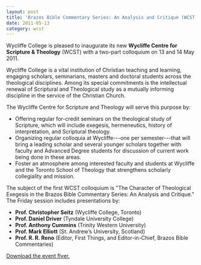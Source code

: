 ```yaml
---
layout: post
title: 'Brazos Bible Commentary Series: An Analysis and Critique (WCST Colloquium)'
date: 2011-05-13
category: wcst
---
```


Wycliffe College is pleased to inaugurate its new **Wycliffe Centre for Scripture & Theology** (WCST) with a two-part colloquium on 13 and 14 May 2011.

Wycliffe College is a vital institution of Christian teaching and learning, engaging scholars, seminarians, masters and doctoral students across the theological disciplines. Among its special commitments is the intellectual renewal of Scriptural and Theological study as a mutually informing discipline in the service of the Christian Church.

The Wycliffe Centre for Scripture and Theology will serve this purpose by:

* Offering regular for-credit seminars on the theological study of Scripture, which will include exegesis, hermeneutics, history of interpretation, and Scriptural theology.
* Organizing regular colloquia at Wycliffe---one per semester---that will bring a leading scholar and several younger scholars together with faculty and Advanced Degree students for discussion of current work being done in these areas.
* Foster an atmosphere among interested faculty and students at Wycliffe and the Toronto School of Theology that strengthens scholarly collegiality and mission.

The subject of the first WCST colloquium is "The Character of Theological Exegesis in the Brazos Bible Commentary Series: An Analysis and Critique." The Friday session includes presentations by:

* **Prof. Christopher Seitz** (Wycliffe College, Toronto)
* **Prof. Daniel Driver** (Tyndale University College)
* **Prof. Anthony Cummins** (Trinity Western University)
* **Prof. Mark Elliott** (St. Andrew’s University, Scotland)
* **Prof. R. R. Reno** (Editor, First Things, and Editor-in-Chief, Brazos Bible Commentaries)

[Download the event flyer.](/img/wcst/WCST-2011-Spring.pdf)